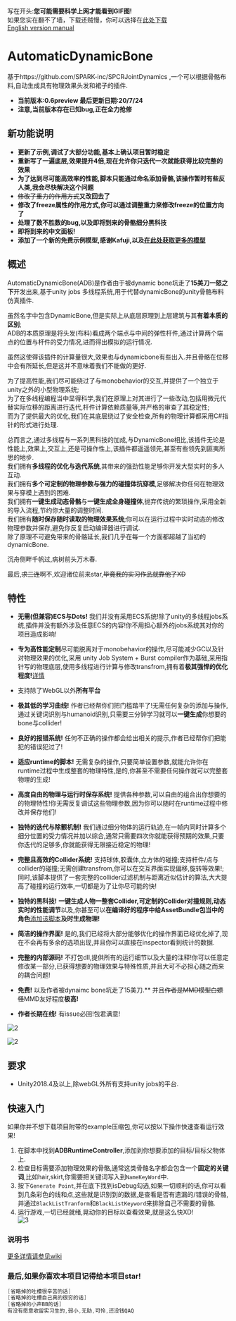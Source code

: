 写在开头:**您可能需要科学上网才能看到GIF图!**  
如果您实在翻不了墙，下载还贼慢，你可以选择在[此处下载](https://gitee.com/OneYoungMean/Automatic-DynamicBone)  
[English version manual](https://github.com/OneYoungMean/Automatic-DynamicBone/wiki/English-version-manual)  

# AutomaticDynamicBone

基于https://github.com/SPARK-inc/SPCRJointDynamics ,一个可以根据骨骼布料,自动生成具有物理效果头发和裙子的插件.  
- **当前版本:0.6preview 最后更新日期:20/7/24**  
- **注意,当前版本存在已知bug,正在全力抢修**   

## 新功能说明

- **更新了示例,调试了大部分功能,基本上确认项目暂时稳定**  
- **重新写了一遍底层,效果提升4倍,现在允许你只迭代一次就能获得比较完整的效果**  
- **为了达到尽可能高效率的性能,脚本只能通过命名添加骨骼,该操作暂时有些反人类,我会尽快解决这个问题**  
- 	<s>修改了重力的作用方式</s>**又改回去了**  
- **修改了freeze属性的作用方式,你可以通过调整重力来修改freeze的位置方向了**  
- **处理了数不胜数的bug,以及即将到来的骨骼细分黑科技**  
- **即将到来的中文面板!**
- **添加了一个新的免费示例模型,感谢Kafuji,以及[在此处获取更多的模型](https://fantia.jp/fanclubs/3967)**  

## 概述   

AutomaticDynamicBone(ADB)是作者由于被dynamic bone坑走了**15美刀一怒之下**开发出来,基于unity jobs 多线程系统,用于代替dynamicBone的unity骨骼布料仿真插件.   

虽然名字中包含DynamicBone,但是实际上从底层原理到上层建筑与其**有着本质的区别**;  
ADB的本质原理是将头发(布料)看成两个端点与中间的弹性杆件,通过计算两个端点的位置与杆件的受力情况,进而得出模拟的运行情况.  

虽然这使得该插件的计算量很大,效果也与dynamicbone有些出入.并且骨骼在位移中会有所延长,但是这并不意味着我们不能做的更好.  

为了提高性能,我们尽可能绕过了与monobehavior的交互,并提供了一个独立于unity之外的小型物理系统;  
为了在多线程编程当中显得科学,我们在原理上对其进行了一些改动,包括用微元代替实际位移的距离进行迭代,杆件计算依赖质量等,并严格的审查了其稳定性;  
而为了提供最大的优化,我们在其底层绕过了安全检查,所有的物理计算都采用C#指针的形式进行处理.  

总而言之,通过多线程与一系列黑科技的加成,与DynamicBone相比,该插件无论是性能上,效果上,交互上,还是可操作性上,该插件都遥遥领先,甚至有些领先到匪夷所思的地步.  
我们拥有**多线程的优化与迭代系统**,其带来的强劲性能足够你开发大型实时的多人互动.  
我们拥有**多个可定制的物理参数与强力的碰撞体抗穿模**,足够解决你任何在物理效果与穿模上遇到的困难.   
我们拥有**一键生成动态骨骼**与**一键生成全身碰撞体**,抛弃传统的繁琐操作,采用全新的导入流程,节约你大量的调整时间.  
我们拥有**随时保存随时读取的物理效果系统**;你可以在运行过程中实时动态的修改物理参数并保存,避免你反复启动编译器进行调试.  
除了原理不可避免带来的骨骼延长,我们几乎在每一个方面都超越了当初的dynamicBone.    

沉舟侧畔千帆过,病树前头万木春.  

最后,<s>求三连</s>啊不,欢迎诸位前来star,<s>毕竟我的实习作品就靠他了XD</s>

## 特性

- **无需(但兼容)ECS与Dots!** 我们并没有采用ECS系统!除了unity的多线程jobs系统,插件并没有额外涉及任意ECS的内容!你不用担心额外的jobs系统其对你的项目造成影响!

- **专为高性能定制**尽可能脱离对于monobehavior的操作,尽可能减少GC以及针对物理效果的优化,采用 unity Job System + Burst compiler作为基础,采用指针写的物理底层,使用多线程进行计算与修改transfrom,拥有着**极其强悍的优化程度!**[详情](https://github.com/OneYoungMean/AutomaticDynamicBone/wiki/Q&A#q%E6%80%A7%E8%83%BD%E6%96%B9%E9%9D%A2%E5%85%B7%E4%BD%93%E6%80%8E%E4%B9%88%E6%A0%B7)  

- 支持除了WebGL以外**所有平台**  

- **极其低的学习曲线!** 作者已经帮你们把门槛踏平了!无需任何复杂的添加与操作,通过关键词识别与humanoid识别,只需要三分钟学习就可以**一键生成**你想要的bone与collider!

- **良好的报错系统!** 任何不正确的操作都会给出相关的提示,作者已经帮你们把能犯的错误犯过了!  

- **适应runtime的脚本!** 无需复杂的操作,只要简单设置参数,就能允许你在runtime过程中生成整套的物理特性,是的,你甚至不需要任何操作就可以完整套物理的生成!  

- **高度自由的物理与运行时保存系统!** 提供各种参数,可以自由的组合出你想要的的物理特性!你无需反复调试这些物理参数,因为你可以随时在runtime过程中修改并保存他们!  

- **独特的迭代与除颤机制!** 我们通过细分物体的运行轨迹,在一帧内同时计算多个细分位置的受力情况并加以综合,通常只需要四次你就能获得预期的效果,只要你迭代的足够多,你就能获得无限接近稳定的物理!  

- **完整且高效的Collider系统!** 支持球体,胶囊体,立方体的碰撞;支持杆件/点与collider的碰撞;无需创建transfrom,你可以在交互界面实现偏移,旋转等效果!;同时,该脚本提供了一套完整的collider过滤机制与距离近似估计的算法,大大提高了碰撞的运行效率,一切都是为了让你尽可能的快!  

- **独特的黑科技!** **一键生成人物一整套Collider,可定制的Collider对撞规则,动态实时的性能调节**以及,你甚至可以**在编译好的程序中给AssetBundle包当中的角色**[添加该脚本](https://github.com/OneYoungMean/AutomaticDynamicBone/wiki/ADBRuntimeController%E4%BB%8B%E7%BB%8D#%E5%A6%82%E4%BD%95%E5%9C%A8runtime%E7%9A%84%E6%97%B6%E5%80%99%E6%B7%BB%E5%8A%A0%E8%AF%A5%E8%84%9A%E6%9C%AC)**及时生成物理!**

- **简洁的操作界面!** 是的,我们已经将大部分能够优化的操作界面已经优化掉了,现在不会再有多余的选项出现,并且你可以直接在inspector看到统计的数据.  

- **完整的内部源码!** 不打包dll,提供所有的运行细节以及大量的注释!你可以任意定修改某一部分,已获得想要的物理效果与特殊性质,并且大可不必担心随之而来的耦合问题!  

- **免费!** 以及作者被dynaimc bone坑走了15美刀.** 并且<s>作者是MMD模型白嫖怪</s>MMD友好程度**极高!**

- **作者长期在线!** 有issue必回!包君满意!

![2](https://github.com/OneYoungMean/AutomaticDynamicBone/blob/master/Manual%20GIF/A0.gif)  
 
![2](https://s2.ax1x.com/2020/02/29/3yRc8g.gif)

## 要求

- Unity2018.4及以上,除webGL外所有支持unity jobs的平台.  

## 快速入门

如果你并不想下载项目附带的example压缩包,你可以按以下操作快速查看运行效果!  

1. 在脚本中找到**ADBRuntimeController**,添加到你想要添加的目标/目标父物体上.  
2. 检查目标需要添加物理效果的骨骼,通常这类骨骼名字都会包含一个**固定的关键词**,比如hair,skirt,你需要把关键词写入到`NameKeyWord`中.  
3. 按下`Generate Point`,并在底下找到isDebug勾选,如果一切顺利的话,你可以看到几条彩色的线和点,这些就是识别到的数据,是查看是否有遗漏的/错误的骨骼,并通过`BlackListTranform`和`BlackListKeyword`来排除自己不需要的骨骼.   
4. 运行游戏,一切已经就绪,晃动你的目标以查看效果,就是这么快XD!  
![3](https://github.com/OneYoungMean/Automatic-DynamicBone/blob/master/Manual%20GIF/A3.gif)   

### 说明书

[更多详情请参见wiki](https://github.com/OneYoungMean/Automatic-DynamicBone/wiki) 

### 最后,如果你喜欢本项目记得给本项目star!
```C#
[省略掉的吐槽很辛苦的话]
[省略掉的吐槽自己真的很穷的话]
[省略掉的小声BB的话]
有没有愿意收留实习生的,弱小,无助,可怜,还没钱QAQ
```
